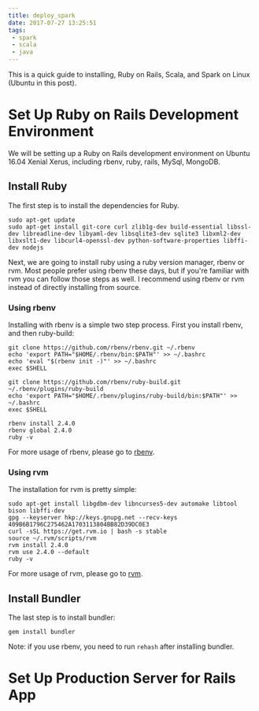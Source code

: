 ```yaml
---
title: deploy_spark
date: 2017-07-27 13:25:51
tags:
 - spark
 - scala
 - java
---
```

This is a quick guide to installing, Ruby on Rails, Scala, and Spark on Linux (Ubuntu in this post).

<!-- more -->

# Set Up Ruby on Rails Development Environment
We will be setting up a Ruby on Rails development environment on Ubuntu 16.04 Xenial Xerus, including rbenv, ruby, rails, MySql, MongoDB. 

## Install Ruby
The first step is to install the dependencies for Ruby.
``` shell
sudo apt-get update
sudo apt-get install git-core curl zlib1g-dev build-essential libssl-dev libreadline-dev libyaml-dev libsqlite3-dev sqlite3 libxml2-dev libxslt1-dev libcurl4-openssl-dev python-software-properties libffi-dev nodejs
```
Next, we are going to install ruby using a ruby version manager, rbenv or rvm. Most people prefer using rbenv these days, but if you're familiar with rvm you can follow those steps as well. I recommend using rbenv or rvm instead of directly installing from source.

### Using rbenv
Installing with rbenv is a simple two step process. First you install rbenv, and then ruby-build:
``` shell
git clone https://github.com/rbenv/rbenv.git ~/.rbenv
echo 'export PATH="$HOME/.rbenv/bin:$PATH"' >> ~/.bashrc
echo 'eval "$(rbenv init -)"' >> ~/.bashrc
exec $SHELL

git clone https://github.com/rbenv/ruby-build.git ~/.rbenv/plugins/ruby-build
echo 'export PATH="$HOME/.rbenv/plugins/ruby-build/bin:$PATH"' >> ~/.bashrc
exec $SHELL

rbenv install 2.4.0
rbenv global 2.4.0
ruby -v
```
For more usage of rbenv, please go to [rbenv](https://github.com/rbenv/rbenv "rbenv").

### Using rvm
The installation for rvm is pretty simple:
```shell
sudo apt-get install libgdbm-dev libncurses5-dev automake libtool bison libffi-dev
gpg --keyserver hkp://keys.gnupg.net --recv-keys 409B6B1796C275462A1703113804BB82D39DC0E3
curl -sSL https://get.rvm.io | bash -s stable
source ~/.rvm/scripts/rvm
rvm install 2.4.0
rvm use 2.4.0 --default
ruby -v
```
For more usage of rvm, please go to [rvm](https://rvm.io/ "rvm").

## Install Bundler
The last step is to install bundler:
``` shell
gem install bundler
```
Note: if you use rbenv, you need to run ```rehash``` after installing bundler.

# Set Up Production Server for Rails App